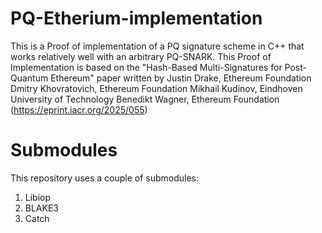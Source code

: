 # PQ-Etherium-implementation

This is a Proof of implementation of a PQ signature scheme in C++ that works relatively well with an arbitrary PQ-SNARK. 
This Proof of Implementation is based on the 
"Hash-Based Multi-Signatures for Post-Quantum Ethereum" paper written by Justin Drake, Ethereum Foundation
Dmitry Khovratovich, Ethereum Foundation
Mikhail Kudinov, Eindhoven University of Technology
Benedikt Wagner, Ethereum Foundation 
(https://eprint.iacr.org/2025/055)

# Submodules
This repository uses a couple of submodules:
1. Libiop
2. BLAKE3
3. Catch


